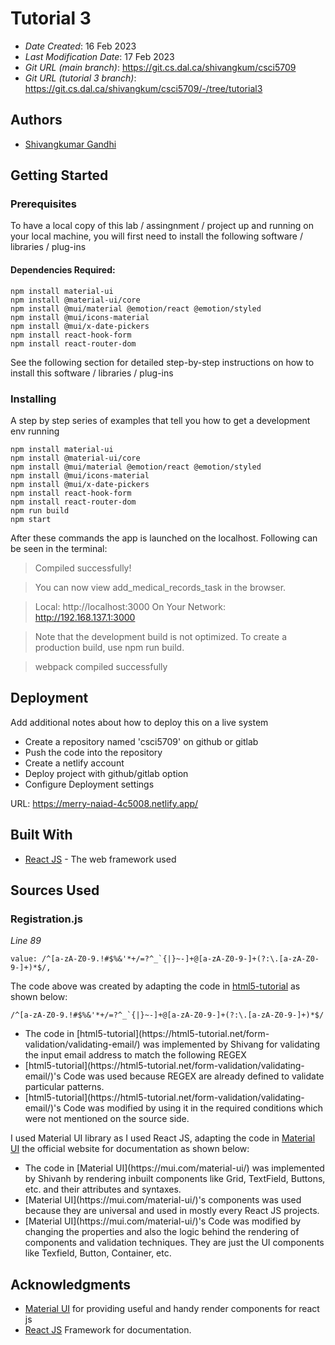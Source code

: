 # Tutorial 3

* *Date Created*: 16 Feb 2023
* *Last Modification Date*: 17 Feb 2023
* *Git URL (main branch)*: https://git.cs.dal.ca/shivangkum/csci5709
* *Git URL (tutorial 3 branch)*: https://git.cs.dal.ca/shivangkum/csci5709/-/tree/tutorial3


## Authors

* [Shivangkumar Gandhi](sh966188@dal.ca)


## Getting Started

### Prerequisites

To have a local copy of this lab / assingnment / project up and running on your local machine, you will first need to install the following software / libraries / plug-ins


#### Dependencies Required:

```
npm install material-ui
npm install @material-ui/core
npm install @mui/material @emotion/react @emotion/styled
npm install @mui/icons-material
npm install @mui/x-date-pickers
npm install react-hook-form
npm install react-router-dom
```


See the following section for detailed step-by-step instructions on how to install this software / libraries / plug-ins

### Installing

A step by step series of examples that tell you how to get a development env running


```
npm install material-ui
npm install @material-ui/core
npm install @mui/material @emotion/react @emotion/styled
npm install @mui/icons-material
npm install @mui/x-date-pickers
npm install react-hook-form
npm install react-router-dom
npm run build
npm start
```

After these commands the app is launched on the localhost.
Following can be seen in the terminal: 

> Compiled successfully!

> You can now view add_medical_records_task in the browser.

>  Local:            http://localhost:3000
>  On Your Network:  http://192.168.137.1:3000

>Note that the development build is not optimized.
>To create a production build, use npm run build.

>webpack compiled successfully

## Deployment

Add additional notes about how to deploy this on a live system

- Create a repository named 'csci5709' on github or gitlab
- Push the code into the repository
- Create a netlify account
- Deploy project with github/gitlab option
- Configure Deployment settings

URL: https://merry-naiad-4c5008.netlify.app/


## Built With

* [React JS](https://reactjs.org/docs/getting-started.html) - The web framework used


## Sources Used

### Registration.js

*Line 89*

```
value: /^[a-zA-Z0-9.!#$%&'*+/=?^_`{|}~-]+@[a-zA-Z0-9-]+(?:\.[a-zA-Z0-9-]+)*$/,
```

The code above was created by adapting the code in [html5-tutorial](https://html5-tutorial.net/form-validation/validating-email/) as shown below: 

```
/^[a-zA-Z0-9.!#$%&'*+/=?^_`{|}~-]+@[a-zA-Z0-9-]+(?:\.[a-zA-Z0-9-]+)*$/
```

- <!---How---> The code in [html5-tutorial](https://html5-tutorial.net/form-validation/validating-email/) was implemented by Shivang for validating the input email address to match the following REGEX
- <!---Why---> [html5-tutorial](https://html5-tutorial.net/form-validation/validating-email/)'s Code was used because REGEX are already defined to validate particular patterns.
- <!---How---> [html5-tutorial](https://html5-tutorial.net/form-validation/validating-email/)'s Code was modified by using it in the required conditions which were not mentioned on the source side.


I used Material UI library as I used React JS, adapting the code in [Material UI](https://mui.com/material-ui/) the official website for documentation as shown below: 

- <!---How---> The code in [Material UI](https://mui.com/material-ui/) was implemented by Shivanh by rendering inbuilt components like Grid, TextField, Buttons, etc. and their attributes and syntaxes.
- <!---Why---> [Material UI](https://mui.com/material-ui/)'s components was used because they are universal and used in mostly every React JS projects.
- <!---How---> [Material UI](https://mui.com/material-ui/)'s Code was modified by changing the properties and also the logic behind the rendering of components and validation techniques. They are just the UI components like Texfield, Button, Container, etc.

## Acknowledgments

* [Material UI](https://mui.com/material-ui/) for providing useful and handy render components for react js
* [React JS](https://reactjs.org/) Framework for documentation.
